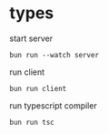 # types

start server
```
bun run --watch server
```

run client
```
bun run client
```

run typescript compiler
```
bun run tsc
```
